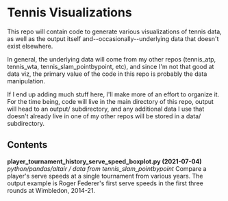 # Tennis Visualizations

This repo will contain code to generate various visualizations of tennis data, as well as the output itself and--occasionally--underlying data that doesn't exist elsewhere.

In general, the underlying data will come from my other repos (tennis_atp, tennis_wta, tennis_slam_pointbypoint, etc), and since I'm not that good at data viz, the primary value of the code in this repo is probably the data manipulation.

If I end up adding much stuff here, I'll make more of an effort to organize it. For the time being, code will live in the main directory of this repo, output will head to an output/ subdirectory, and any additional data I use that doesn't already live in one of my other repos will be stored in a data/ subdirectory.

## Contents

**player_tournament_history_serve_speed_boxplot.py (2021-07-04)**
*python/pandas/altair / data from tennis_slam_pointbypoint* 
Compare a player's serve speeds at a single tournament from various years. The output example is Roger Federer's first serve speeds in the first three rounds at Wimbledon, 2014-21.


